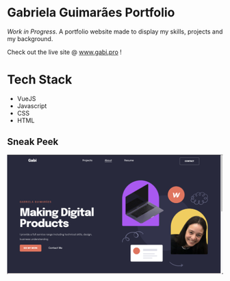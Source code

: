 # Gabriela Guimarães Portfolio

_Work in Progress_. A portfolio website made to display my skills, projects and my background. 

Check out the live site @ www.gabi.pro !

# Tech Stack
- VueJS
- Javascript
- CSS
- HTML

## Sneak Peek

!["screenshot description"](https://github.com/gabigf/portfolio/blob/master/public/screenshots/sneak-peek.png)
